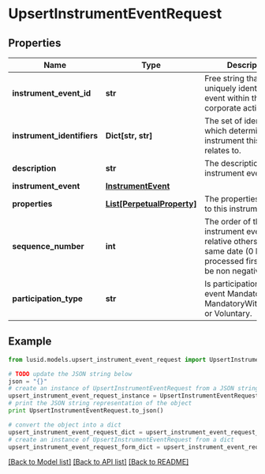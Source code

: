 # UpsertInstrumentEventRequest


## Properties
Name | Type | Description | Notes
------------ | ------------- | ------------- | -------------
**instrument_event_id** | **str** | Free string that uniquely identifies the event within the corporate action source | 
**instrument_identifiers** | **Dict[str, str]** | The set of identifiers which determine the instrument this event relates to. | 
**description** | **str** | The description of the instrument event. | [optional] 
**instrument_event** | [**InstrumentEvent**](InstrumentEvent.md) |  | 
**properties** | [**List[PerpetualProperty]**](PerpetualProperty.md) | The properties attached to this instrument event. | [optional] 
**sequence_number** | **int** | The order of the instrument event relative others on the same date (0 being processed first). Must be non negative. | [optional] 
**participation_type** | **str** | Is participation in this event Mandatory, MandatoryWithChoices, or Voluntary. | [optional] [default to 'Mandatory']

## Example

```python
from lusid.models.upsert_instrument_event_request import UpsertInstrumentEventRequest

# TODO update the JSON string below
json = "{}"
# create an instance of UpsertInstrumentEventRequest from a JSON string
upsert_instrument_event_request_instance = UpsertInstrumentEventRequest.from_json(json)
# print the JSON string representation of the object
print UpsertInstrumentEventRequest.to_json()

# convert the object into a dict
upsert_instrument_event_request_dict = upsert_instrument_event_request_instance.to_dict()
# create an instance of UpsertInstrumentEventRequest from a dict
upsert_instrument_event_request_form_dict = upsert_instrument_event_request.from_dict(upsert_instrument_event_request_dict)
```
[[Back to Model list]](../README.md#documentation-for-models) [[Back to API list]](../README.md#documentation-for-api-endpoints) [[Back to README]](../README.md)


